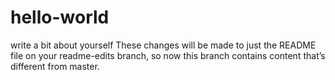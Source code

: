 # hello-world
write a bit about yourself
These changes will be made
 to just the README file on
 your readme-edits branch,
so now this branch contains
 content that’s different from master.
